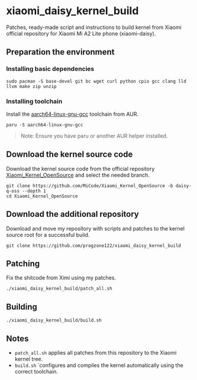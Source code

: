 # xiaomi_daisy_kernel_build
Patches, ready-made script and instructions to build kernel from Xiaomi official repository for Xiaomi Mi A2 Lite phone (xiaomi-daisy).

## Preparation the environment

### Installing basic dependencies
```shell
sudo pacman -S base-devel git bc wget curl python cpio gcc clang lld llvm make zip unzip
```

### Installing toolchain
Install the [aarch64-linux-gnu-gcc](https://archlinux.org/packages/extra/x86_64/aarch64-linux-gnu-gcc) toolchain from AUR.

```shell
paru -S aarch64-linux-gnu-gcc
```

> Note: Ensure you have paru or another AUR helper installed.

## Download the kernel source code
Download the kernel source code from the official repository [Xiaomi_Kernel_OpenSource](https://github.com/MiCode/Xiaomi_Kernel_OpenSource) and select the needed branch.

```shell
git clone https://github.com/MiCode/Xiaomi_Kernel_OpenSource -b daisy-q-oss --depth 1
cd Xiaomi_Kernel_OpenSource
```

## Download the additional repository
Download and move my repository with scripts and patches to the kernel source root for a successful build.

```shell
git clone https://github.com/progzone122/xiaomi_daisy_kernel_build
```

## Patching
Fix the shitcode from Ximi using my patches.

```shell
./xiaomi_daisy_kernel_build/patch_all.sh
```

## Building
```shell
./xiaomi_daisy_kernel_build/build.sh
```

## Notes
- `patch_all.sh` applies all patches from this repository to the Xiaomi kernel tree.
- `build.sh` `configures and compiles the kernel automatically using the correct toolchain.
